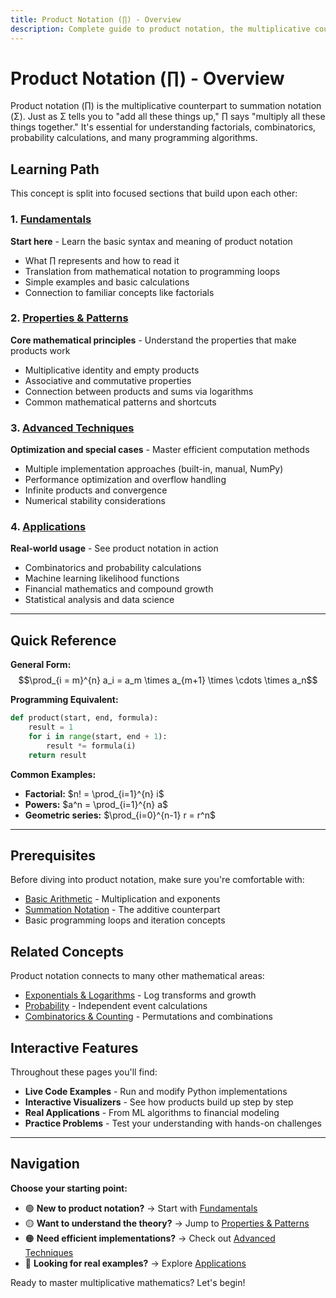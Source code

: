 ```yaml
---
title: Product Notation (∏) - Overview
description: Complete guide to product notation, the multiplicative counterpart to summation, with applications in combinatorics, probability, and programming
---
```


# Product Notation (∏) - Overview

Product notation (∏) is the multiplicative counterpart to summation notation (Σ). Just as Σ tells you to "add all these things up," ∏ says "multiply all these things together." It's essential for understanding factorials, combinatorics, probability calculations, and many programming algorithms.

## Learning Path

This concept is split into focused sections that build upon each other:

### 1. [Fundamentals](basics.md)
**Start here** - Learn the basic syntax and meaning of product notation
- What ∏ represents and how to read it
- Translation from mathematical notation to programming loops
- Simple examples and basic calculations
- Connection to familiar concepts like factorials

### 2. [Properties & Patterns](properties.md)
**Core mathematical principles** - Understand the properties that make products work
- Multiplicative identity and empty products
- Associative and commutative properties
- Connection between products and sums via logarithms
- Common mathematical patterns and shortcuts

### 3. [Advanced Techniques](advanced.md)
**Optimization and special cases** - Master efficient computation methods
- Multiple implementation approaches (built-in, manual, NumPy)
- Performance optimization and overflow handling
- Infinite products and convergence
- Numerical stability considerations

### 4. [Applications](applications.md)
**Real-world usage** - See product notation in action
- Combinatorics and probability calculations
- Machine learning likelihood functions
- Financial mathematics and compound growth
- Statistical analysis and data science

---

## Quick Reference

**General Form:**
$$\prod_{i = m}^{n} a_i = a_m \times a_{m+1} \times \cdots \times a_n$$

**Programming Equivalent:**
```python
def product(start, end, formula):
    result = 1
    for i in range(start, end + 1):
        result *= formula(i)
    return result
```

**Common Examples:**
- **Factorial:** $n! = \prod_{i=1}^{n} i$
- **Powers:** $a^n = \prod_{i=1}^{n} a$
- **Geometric series:** $\prod_{i=0}^{n-1} r = r^n$

---

## Prerequisites

Before diving into product notation, make sure you're comfortable with:
- [Basic Arithmetic](../../basics/foundations.md) - Multiplication and exponents
- [Summation Notation](../summation-notation/index.md) - The additive counterpart
- Basic programming loops and iteration concepts

## Related Concepts

Product notation connects to many other mathematical areas:
- [Exponentials & Logarithms](../exponentials-logarithms/index.md) - Log transforms and growth
- [Probability](../../statistics/probability/index.md) - Independent event calculations
- [Combinatorics & Counting](../../statistics/probability/applications.md) - Permutations and combinations

## Interactive Features

Throughout these pages you'll find:
- **Live Code Examples** - Run and modify Python implementations
- **Interactive Visualizers** - See how products build up step by step
- **Real Applications** - From ML algorithms to financial modeling
- **Practice Problems** - Test your understanding with hands-on challenges

---

## Navigation

**Choose your starting point:**
- 🟢 **New to product notation?** → Start with [Fundamentals](basics.md)
- 🟡 **Want to understand the theory?** → Jump to [Properties & Patterns](properties.md)
- 🟠 **Need efficient implementations?** → Check out [Advanced Techniques](advanced.md)
- 🔴 **Looking for real examples?** → Explore [Applications](applications.md)

Ready to master multiplicative mathematics? Let's begin!
